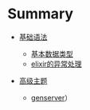 # Summary

* [基础语法](language-basics.md)
    * [基本数据类型](GETTING-STARTED/basic-type.md)
    * [elixir的异常处理](GETTING-STARTED/error-dealing.md)

* [高级主题](advanced-topic.md)
    * [genserver](ADVANCED-TOPIC/genserver.md)）
